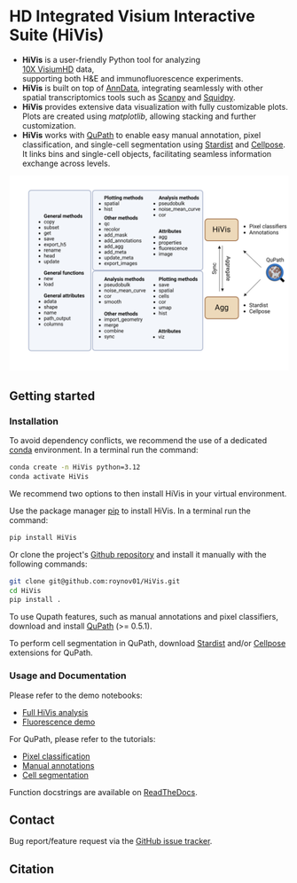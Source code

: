# HD Integrated Visium Interactive Suite (HiVis)
* **HiVis** is a user-friendly Python tool for analyzing  
  [10X VisiumHD](https://www.10xgenomics.com/products/spatial-gene-expression) data,  
  supporting both H&E and immunofluorescence experiments.
* **HiVis** is built on top of [AnnData](https://anndata.readthedocs.io/en/latest/), 
integrating seamlessly with other spatial transcriptomics tools such as
 [Scanpy](https://scanpy.readthedocs.io/en/stable/) and 
 [Squidpy](https://squidpy.readthedocs.io/en/stable/).  
* **HiVis** provides extensive data visualization with fully customizable plots. 
Plots are created using *matplotlib*, allowing stacking and further customization.  
* **HiVis** works with 
[QuPath](https://qupath.readthedocs.io/en/stable/)
to enable easy manual annotation, pixel classification, and single-cell segmentation using
 [Stardist](https://github.com/stardist/stardist/) and 
 [Cellpose](https://github.com/MouseLand/cellpose).
 It links bins and single-cell objects, facilitating seamless information exchange across levels.  

![](doc/HiVis.png)

## Getting started
### Installation

To avoid dependency conflicts, we recommend the use of a 
dedicated 
[conda](https://docs.conda.io/projects/conda/en/latest/user-guide/tasks/manage-environments.html) 
environment.  In a terminal run the command:

```bash
conda create -n HiVis python=3.12
conda activate HiVis
```

We recommend two options to then install HiVis in your virtual environment.

Use the package manager [pip](https://pip.pypa.io/en/stable/) to install HiVis. 
In a terminal run the command:

```bash
pip install HiVis
```

Or clone the project's [Github repository](https://github.com/roynov01/HiVis) 
and install it manually with the following commands:

```bash
git clone git@github.com:roynov01/HiVis.git
cd HiVis
pip install .
```

To use Qupath features, such as manual annotations and pixel classifiers, download and install 
[QuPath](https://qupath.github.io/) (>= 0.5.1).

To perform cell segmentation in QuPath, download [Stardist](https://github.com/qupath/qupath-extension-stardist) 
and/or [Cellpose](https://github.com/BIOP/qupath-extension-cellpose) extensions for QuPath.


### Usage and Documentation
Please refer to the demo notebooks:
* [Full HiVis analysis]()
* [Fluorescence demo]()

For QuPath, please refer to the tutorials:
* [Pixel classification]()
* [Manual annotations]()
* [Cell segmentation]()


Function docstrings are available on [ReadTheDocs]().

## Contact
Bug report/feature request via the [GitHub issue tracker](https://github.com/roynov01/HiVis/issues).

## Citation

